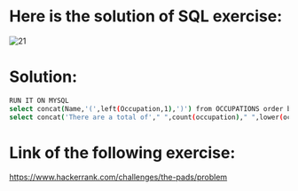 # Here is the solution of SQL exercise:
![21](https://github.com/lamia-datalover/SQL_Hackerrank_exercises/assets/145395677/95e153e6-846d-4c1e-90bb-9d6928083fa7)
# Solution:
```bash
RUN IT ON MYSQL
select concat(Name,'(',left(Occupation,1),')') from OCCUPATIONS order by Name; 
select concat('There are a total of'," ",count(occupation)," ",lower(occupation),'s.') as total from OCCUPATIONS group by occupation order by total;

```
# Link of the following exercise:
https://www.hackerrank.com/challenges/the-pads/problem
